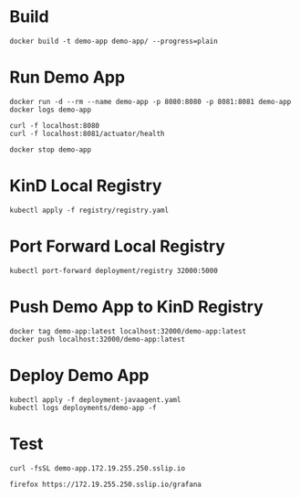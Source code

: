 # Build
```
docker build -t demo-app demo-app/ --progress=plain
```

# Run Demo App
```
docker run -d --rm --name demo-app -p 8080:8080 -p 8081:8081 demo-app
docker logs demo-app

curl -f localhost:8080
curl -f localhost:8081/actuator/health

docker stop demo-app
```

# KinD Local Registry
```
kubectl apply -f registry/registry.yaml
```

# Port Forward Local Registry
```
kubectl port-forward deployment/registry 32000:5000
```

# Push Demo App to KinD Registry
```
docker tag demo-app:latest localhost:32000/demo-app:latest
docker push localhost:32000/demo-app:latest
```

# Deploy Demo App
```
kubectl apply -f deployment-javaagent.yaml
kubectl logs deployments/demo-app -f
```

# Test
```
curl -fsSL demo-app.172.19.255.250.sslip.io

firefox https://172.19.255.250.sslip.io/grafana
```
